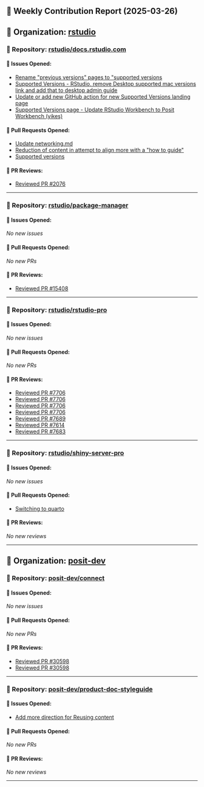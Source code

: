 ## 📝 Weekly Contribution Report (2025-03-26)

## 🔹 Organization: [rstudio](https://github.com/rstudio)

### 📌 Repository: [rstudio/docs.rstudio.com](https://github.com/rstudio/docs.rstudio.com)

#### 🐞 Issues Opened:
- [Rename "previous versions" pages to "supported versions](https://github.com/rstudio/docs.rstudio.com/issues/2089)
- [Supported Versions - RStudio, remove Desktop supported mac versions link and add that to desktop admin guide](https://github.com/rstudio/docs.rstudio.com/issues/2087)
- [Update or add new GitHub action for new Supported Versions landing page](https://github.com/rstudio/docs.rstudio.com/issues/2086)
- [Supported Versions page - Update RStudio Workbench to Posit Workbench (yikes)](https://github.com/rstudio/docs.rstudio.com/issues/2080)

#### 🔀 Pull Requests Opened:
- [Update networking.md](https://github.com/rstudio/docs.rstudio.com/pull/2088)
- [Reduction of content in attempt to align more with a "how to guide"](https://github.com/rstudio/docs.rstudio.com/pull/2085)
- [Supported versions](https://github.com/rstudio/docs.rstudio.com/pull/2083)

#### 📝 PR Reviews:
- [Reviewed PR #2076](https://github.com/rstudio/docs.rstudio.com/pull/2076#pullrequestreview-2710599329)

---
### 📌 Repository: [rstudio/package-manager](https://github.com/rstudio/package-manager)

#### 🐞 Issues Opened:
_No new issues_


#### 🔀 Pull Requests Opened:
_No new PRs_


#### 📝 PR Reviews:
- [Reviewed PR #15408](https://github.com/rstudio/package-manager/pull/15408#pullrequestreview-2711144309)

---
### 📌 Repository: [rstudio/rstudio-pro](https://github.com/rstudio/rstudio-pro)

#### 🐞 Issues Opened:
_No new issues_


#### 🔀 Pull Requests Opened:
_No new PRs_


#### 📝 PR Reviews:
- [Reviewed PR #7706](https://github.com/rstudio/rstudio-pro/pull/7706#pullrequestreview-2711620335)
- [Reviewed PR #7706](https://github.com/rstudio/rstudio-pro/pull/7706#pullrequestreview-2711599873)
- [Reviewed PR #7706](https://github.com/rstudio/rstudio-pro/pull/7706#pullrequestreview-2707755928)
- [Reviewed PR #7706](https://github.com/rstudio/rstudio-pro/pull/7706#pullrequestreview-2707755928)
- [Reviewed PR #7689](https://github.com/rstudio/rstudio-pro/pull/7689#pullrequestreview-2703103351)
- [Reviewed PR #7614](https://github.com/rstudio/rstudio-pro/pull/7614#pullrequestreview-2702690140)
- [Reviewed PR #7683](https://github.com/rstudio/rstudio-pro/pull/7683#pullrequestreview-2699689895)

---
### 📌 Repository: [rstudio/shiny-server-pro](https://github.com/rstudio/shiny-server-pro)

#### 🐞 Issues Opened:
_No new issues_


#### 🔀 Pull Requests Opened:
- [Switching to quarto](https://github.com/rstudio/shiny-server-pro/pull/888)

#### 📝 PR Reviews:
_No new reviews_


---
## 🔹 Organization: [posit-dev](https://github.com/posit-dev)

### 📌 Repository: [posit-dev/connect](https://github.com/posit-dev/connect)

#### 🐞 Issues Opened:
_No new issues_


#### 🔀 Pull Requests Opened:
_No new PRs_


#### 📝 PR Reviews:
- [Reviewed PR #30598](https://github.com/posit-dev/connect/pull/30598#pullrequestreview-2712242419)
- [Reviewed PR #30598](https://github.com/posit-dev/connect/pull/30598#pullrequestreview-2712242419)

---
### 📌 Repository: [posit-dev/product-doc-styleguide](https://github.com/posit-dev/product-doc-styleguide)

#### 🐞 Issues Opened:
- [Add more direction for Reusing content](https://github.com/posit-dev/product-doc-styleguide/issues/40)

#### 🔀 Pull Requests Opened:
_No new PRs_


#### 📝 PR Reviews:
_No new reviews_


---

